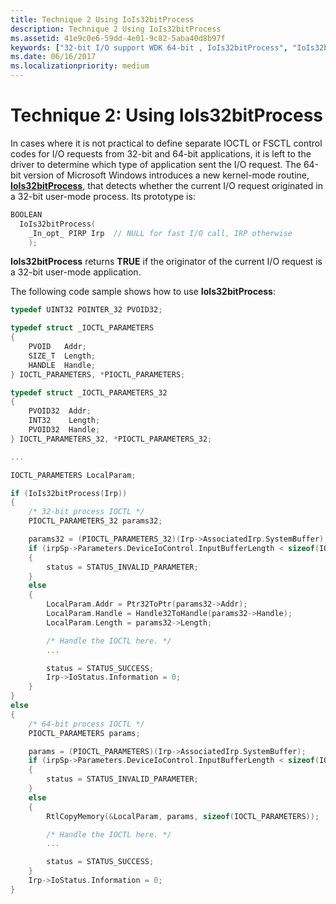 ```yaml
---
title: Technique 2 Using IoIs32bitProcess
description: Technique 2 Using IoIs32bitProcess
ms.assetid: 41e9c0e6-59dd-4e01-9c82-5aba40d8b97f
keywords: ["32-bit I/O support WDK 64-bit , IoIs32bitProcess", "IoIs32bitProcess"]
ms.date: 06/16/2017
ms.localizationpriority: medium
---
```


# Technique 2: Using IoIs32bitProcess





In cases where it is not practical to define separate IOCTL or FSCTL control codes for I/O requests from 32-bit and 64-bit applications, it is left to the driver to determine which type of application sent the I/O request. The 64-bit version of Microsoft Windows introduces a new kernel-mode routine, [**IoIs32bitProcess**](https://docs.microsoft.com/windows-hardware/drivers/ddi/content/wdm/nf-wdm-iois32bitprocess), that detects whether the current I/O request originated in a 32-bit user-mode process. Its prototype is:

```cpp
BOOLEAN
  IoIs32bitProcess(
    _In_opt_ PIRP Irp  // NULL for fast I/O call, IRP otherwise
    );
```

**IoIs32bitProcess** returns **TRUE** if the originator of the current I/O request is a 32-bit user-mode application.

The following code sample shows how to use **IoIs32bitProcess**:

```cpp
typedef UINT32 POINTER_32 PVOID32;

typedef struct _IOCTL_PARAMETERS
{
    PVOID   Addr;
    SIZE_T  Length;
    HANDLE  Handle;
} IOCTL_PARAMETERS, *PIOCTL_PARAMETERS;

typedef struct _IOCTL_PARAMETERS_32
{
    PVOID32  Addr;
    INT32    Length;
    PVOID32  Handle;
} IOCTL_PARAMETERS_32, *PIOCTL_PARAMETERS_32;

...

IOCTL_PARAMETERS LocalParam;

if (IoIs32bitProcess(Irp))
{ 
    /* 32-bit process IOCTL */
    PIOCTL_PARAMETERS_32 params32;

    params32 = (PIOCTL_PARAMETERS_32)(Irp->AssociatedIrp.SystemBuffer);
    if (irpSp->Parameters.DeviceIoControl.InputBufferLength < sizeof(IOCTL_PARAMETERS_32))
    {
        status = STATUS_INVALID_PARAMETER;
    }
    else
    {
        LocalParam.Addr = Ptr32ToPtr(params32->Addr);
        LocalParam.Handle = Handle32ToHandle(params32->Handle);
        LocalParam.Length = params32->Length;

        /* Handle the IOCTL here. */
        ...

        status = STATUS_SUCCESS;
        Irp->IoStatus.Information = 0;
    }
}
else
{  
    /* 64-bit process IOCTL */
    PIOCTL_PARAMETERS params;

    params = (PIOCTL_PARAMETERS)(Irp->AssociatedIrp.SystemBuffer);
    if (irpSp->Parameters.DeviceIoControl.InputBufferLength < sizeof(IOCTL_PARAMETERS))
    {
        status = STATUS_INVALID_PARAMETER;
    }
    else
    {
        RtlCopyMemory(&LocalParam, params, sizeof(IOCTL_PARAMETERS));

        /* Handle the IOCTL here. */
        ...

        status = STATUS_SUCCESS;
    }
    Irp->IoStatus.Information = 0;
}
```

 

 




